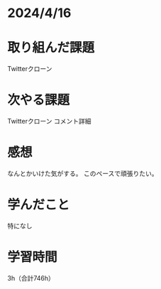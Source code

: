 # 2024/4/16
# 取り組んだ課題
Twitterクローン

# 次やる課題
Twitterクローン コメント詳細

# 感想
なんとかいけた気がする。
このペースで頑張りたい。

# 学んだこと
特になし

# 学習時間
3h（合計746h）
